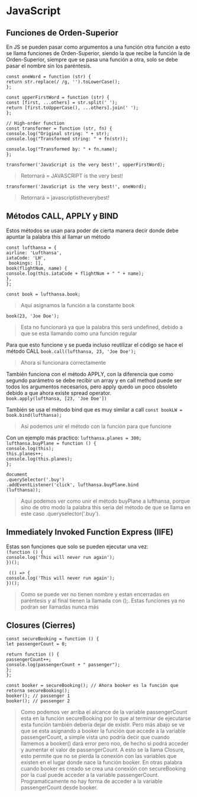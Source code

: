 # JavaScript
## Funciones de Orden-Superior
En JS se pueden pasar como argumentos a una función otra función a esto se llama funciones de Orden-Superior, siendo la que recibe la función la de Orden-Superior, siempre que se pasa una función a otra, solo se debe pasar el nombre sin los paréntesis.

`const oneWord = function (str) {`    
  `return str.replace(/ /g, '').toLowerCase();`  
`};`  

`const upperFirstWord = function (str) {`   
  `const [first, ...others] = str.split(' ');`   
  `return [first.toUpperCase(), ...others].join(' ');`   
`};`  

`// High-order function`   
`const transformer = function (str, fn) {`   
  `console.log("Original string: " + str);`  
  `console.log("Transformed string: " + fn(str));`   

  `console.log("Transformed by: " + fn.name);`    
`};` 

`transformer('JavaScript is the very best!', upperFirstWord);`
> Retornará = JAVASCRIPT is the very best!

`transformer('JavaScript is the very best!', oneWord);`  
> Retornará = javascriptistheverybest!

## Métodos CALL, APPLY y BIND
Estos métodos se usan para poder de cierta manera decir donde debe apuntar la palabra this al llamar un método

`const lufthansa = {`    
  `airline: 'Lufthansa',`      
  `iataCode: 'LH',`    
 ` bookings: [],`     
  `book(flightNum, name) {`    
    `console.log(this.iataCode + flightNum + " " + name);`     
  `},`    
`};`    

`const book = lufthansa.book;`   
> Aquí asignamos la función a la constante book

`book(23, 'Joe Doe');`   
> Esta no funcionará ya que la palabra this será undefined, debido a que se esta llamando como una función regular

Para que esto funcione y se pueda incluso reutilizar el código se hace el método CALL
`book.call(lufthansa, 23, 'Joe Doe');`   
> Ahora si funcionara correctamente

También funciona con el método APPLY, con la diferencia que como segundo parámetro se debe recibir un array y en call method puede ser todos los argumentos necesarios, pero apply quedo un poco obsoleto debido a que ahora existe spread operator.   
`book.apply(lufthansa, [23, 'Joe Doe'])`  

También se usa el método bind que es muy similar a call
`const bookLW = book.bind(lufthansa);`  
> Así podemos unir el método con la función para que funcione 

Con un ejemplo más practico:
`lufthansa.planes = 300;`  
`lufthansa.buyPlane = function () {`   
  `console.log(this);`   
  `this.planes++;`   
  `console.log(this.planes);`   
`};`    

`document`   
  `.querySelector('.buy')`  
  `.addEventListener('click', lufthansa.buyPlane.bind`     
  `(lufthansa));`  
> Aquí podemos ver como unir el método buyPlane a lufthansa, porque sino de otro modo la palabra this seria del método de que se llama en este caso .queryselector('.buy').

## Immediately Invoked Function Express (IIFE)
Estas son funciones que solo se pueden ejecutar una vez:  
`(function () {`  
  `console.log('This will never run again');`   
`})();`    

` (() => {`  
  `console.log('This will never run again');`    
`})();`  
>Como se puede ver no tienen nombre y estan encerradas en paréntesis y al final tienen la llamada con ();. Estas funciones ya no podran ser llamadas nunca más

## Closures (Cierres)

`const secureBooking = function () {`   
  `let passengerCount = 0;`    

  `return function () {`   
    `passengerCount++;`    
    `console.log(passengerCount + " passenger");`    
  `};`   
`};`  

`const booker = secureBooking(); // Ahora booker es la función que retorna secureBooking();`  
`booker(); // passenger 1`  
`booker(); // passenger 2`    
> Como podemos ver arriba el alcance de la variable passengerCount esta en la función secureBooking por lo que al terminar de ejecutarse esta función también debería dejar de existir. Pero más abajo se ve que se esta asignando a booker la función que accede a la variable passengerCount, a simple vista uno podría decir que cuando llamemos a booker() dará error pero noo, de hecho si podrá acceder y aumentar el valor de passengerCount. A esto se la llama Closure, esto permite que no se pierda la conexión con las variables que existen en el lugar donde nace la función booker. En otras palabra cuando booker es creado se crea una conexión con secureBooking por la cual puede acceder a la variable passengerCount. Programaticamente no hay forma de acceder a la variable passengerCount desde booker. 
